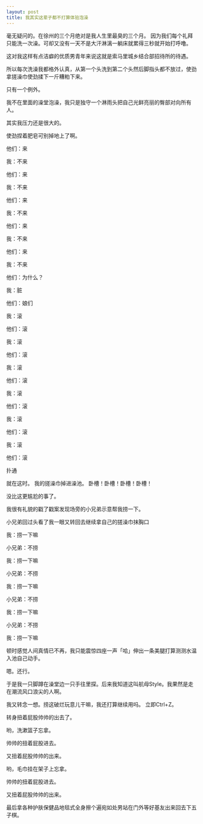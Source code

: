 ```yaml
---
layout: post
title: 我其实这辈子都不打算体验泡澡
---
```

毫无疑问的。在徐州的三个月绝对是我人生里最臭的三个月。
因为我们每个礼拜只能洗一次澡。可却又没有一天不是大汗淋漓一躺床就累得三秒就开始打呼噜。

这对我这样有点洁癖的优质男青年来说这就是索马里城乡结合部招待所的待遇。

所以每次洗澡我都格外认真，从第一个头洗到第二个头然后脚指头都不放过，使劲拿搓澡巾使劲揉下一斤糟粕下来。

只有一个例外。

我不在里面的澡堂泡澡，我只是独守一个淋雨头把自己光鲜亮丽的臀部对向所有人。

其实我压力还是很大的。

使劲捏着肥皂可别掉地上了啊。

他们：来

我：不来

他们：来

我：不来

他们：来

我：不来

他们：来

我：不来

他们：来

我：不来

他们：为什么？

我：脏

他们：娘们

我：滚

他们：滚

我：滚

他们：滚

我：滚

他们：滚

我：滚

他们：滚

我：滚

他们：滚

我：滚

他们：滚

扑通

就在这时。
我的搓澡巾掉进澡池。
卧槽！卧槽！卧槽！卧槽！

没比这更尴尬的事了。

我很有礼貌的戳了戳案发现场旁的小兄弟示意帮我捞一下。

小兄弟回过头看了我一眼又转回去继续拿自己的搓澡巾抹胸口

我：捞一下嘛

小兄弟：不捞

我：捞一下嘛

小兄弟：不捞

我：捞一下嘛

小兄弟：不捞

我：捞一下嘛

小兄弟：不捞

我：捞一下嘛

顿时感觉人间真情已不再，我只能震惊四座一声「哈」伸出一条美腿打算测测水温入池自己动手。

嗯。还行。

于是我一只脚蹲在澡堂边一只手往里探。后来我知道这叫航母Style。我果然是走在潮流风口浪尖的人啊。

我又转念一想。捞这破烂玩意儿干嘛，我还打算继续用吗。
立即Ctrl+Z。

转身扭着屁股帅帅的出去了。

哟，洗漱篮子忘拿。

帅帅的扭着屁股进去。

又扭着屁股帅帅的出来。

哟，毛巾挂在架子上忘拿。

帅帅的扭着屁股进去。

又扭着屁股帅帅的出来。

最后拿各种护肤保健品地毯式全身擦个遍宛如处男站在门外等好基友出来回去下五子棋。